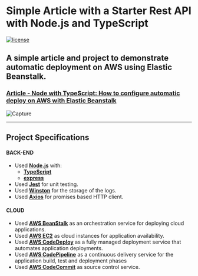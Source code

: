 # Simple Article with a Starter Rest API with Node.js and TypeScript
[![license](https://img.shields.io/github/license/DAVFoundation/captain-n3m0.svg?style=flat-square)](https://github.com/matheusicaro/app-deploy-aws-node-typscript/blob/master/LICENSE)
 
## A simple article and project to demonstrate automatic deployment on AWS using Elastic Beanstalk.

### [Article - Node with TypeScript: How to configure automatic deploy on AWS with Elastic Beanstalk](https://matheusicaro.medium.com/automatic-deployment-on-aws-for-node-js-with-typescript-b6c0797bacf8)

![Capture](https://user-images.githubusercontent.com/29001162/103491142-02ddf800-4e00-11eb-807d-fbc94e66f0c5.JPG)

---

## Project Specifications

#### BACK-END

- Used **[Node.js](https://nodejs.org/en/)** with:
    - **[TypeScript](https://www.typescriptlang.org/)**
    - **[express](https://expressjs.com/)**
- Used **[Jest](https://jestjs.io/)** for unit testing.
- Used **[Winston](https://typicode.github.io/husky/#/)** for the storage of the logs.
- Used **[Axios](https://axios-http.com/)** for promises based HTTP client.
#### CLOUD

- Used **[AWS BeanStalk](https://aws.amazon.com/elasticbeanstalk/)** as an orchestration service for deploying cloud applications.
- Used **[AWS EC2](https://aws.amazon.com/ec2/)** as cloud instances for application availability.
- Used **[AWS CodeDeploy](https://aws.amazon.com/codedeploy/)** as a fully managed deployment service that automates application deployments.
- Used **[AWS CodePipeline](https://aws.amazon.com/codepipeline/)** as a continuous delivery service for the application build, test and deployment phases
- Used **[AWS CodeCommit](https://aws.amazon.com/codecommit/)** as source control service.
